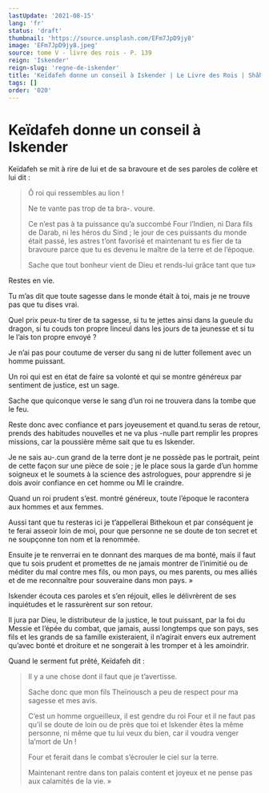 ```yaml
---
lastUpdate: '2021-08-15'
lang: 'fr'
status: 'draft'
thumbnail: 'https://source.unsplash.com/EFm7JpD9jy8'
image: 'EFm7JpD9jy8.jpeg'
source: tome V - livre des rois - P. 139
reign: 'Iskender'
reign-slug: 'regne-de-iskender'
title: 'Keïdafeh donne un conseil à Iskender | Le Livre des Rois | Shâhnâmeh'
tags: []
order: '020'
---
```


<!-- LTeX: language=fr -->

# Keïdafeh donne un conseil à Iskender

Keïdafeh se mit à rire de lui et de sa bravoure et de ses paroles de colère et lui dit :

> Ô roi qui ressembles au lion !
>
> Ne te vante pas trop de ta bra-. voure.
>
> Ce n’est pas à ta puissance qu’a succombé Four l’Indien, ni Dara fils de Darab, ni les héros du Sind ; le jour de ces puissants du monde était passé, les astres t’ont favorisé et maintenant tu es fier de ta bravoure parce que tu es devenu le maître de la terre et de l’époque.
>
> Sache que tout bonheur vient de Dieu et rends-lui grâce tant que tu»

Restes en vie.

Tu m’as dit que toute sagesse dans le monde était à toi, mais je ne trouve pas que tu dises vrai.

Quel prix peux-tu tirer de ta sagesse, si tu te jettes ainsi dans la gueule du dragon, si tu couds ton propre linceul dans les jours de ta jeunesse et si tu le l’ais ton propre envoyé ?

Je n’ai pas pour coutume de verser du sang ni de lutter follement avec un homme puissant.

Un roi qui est en état de faire sa volonté et qui se montre généreux par sentiment de justice, est un sage.

Sache que quiconque verse le sang d’un roi ne trouvera dans la tombe que le feu.

Reste donc avec confiance et pars joyeusement et quand.tu seras de retour, prends des habitudes nouvelles et ne va plus -nulle part remplir les propres missions, car la poussière même sait que tu es Iskender.

Je ne sais au-.cun grand de la terre dont je ne possède pas le portrait, peint de cette façon sur une pièce de soie ; je le place sous la garde d’un homme soigneux et le soumets à la science des astrologues, pour apprendre si je dois avoir confiance en cet homme ou Ml le craindre.

Quand un roi prudent s’est. montré généreux, toute l’époque le racontera aux hommes et aux femmes.

Aussi tant que tu resteras ici je t’appellerai Bithekoun et par conséquent je te ferai asseoir loin de moi, pour que personne ne se doute de ton secret et ne soupçonne ton nom et la renommée.

Ensuite je te renverrai en te donnant des marques de ma bonté, mais il faut que tu sois prudent et promettes de ne jamais montrer de l’inimitié ou de méditer du mal contre mes fils, ou mon pays, ou mes parents, ou mes alliés et de me reconnaître pour souveraine dans mon pays. »

Iskender écouta ces paroles et s’en réjouit, elles le délivrèrent de ses inquiétudes et le rassurèrent sur son retour.

Il jura par Dieu, le distributeur de la justice, le tout puissant, par la foi du Messie et l’épée du combat, que jamais, aussi longtemps que son pays, ses fils et les grands de sa famille existeraient, il n’agirait envers eux autrement qu’avec bonté et droiture et ne songerait à les tromper et à les amoindrir.

Quand le serment fut prêté, Keïdafeh dit :

> Il y a une chose dont il faut que je t’avertisse.
>
> Sache donc que mon fils Theïnousch a peu de respect pour ma sagesse et mes avis.
>
> C’est un homme orgueilleux, il est gendre du roi Four et il ne faut pas qu’il se doute de loin ou de près que toi et Iskender êtes la même personne, ni même que tu lui veux du bien, car il voudra venger la’mort de Un !
>
> Four et ferait dans le combat s’écrouler le ciel sur la terre.
>
> Maintenant rentre dans ton palais content et joyeux et ne pense pas aux calamités de la vie. »
